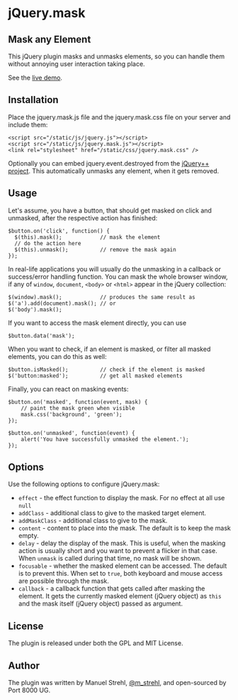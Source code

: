 # jQuery.mask

## Mask any Element

This jQuery plugin masks and unmasks elements, so you can handle them without
annoying user interaction taking place.

See the [live demo](http://port8000.github.com/jQuery.mask/demo/demo.html).

## Installation

Place the jquery.mask.js file and the jquery.mask.css file on your server and
include them:

    <script src="/static/js/jquery.js"></script>
    <script src="/static/js/jquery.mask.js"></script>
    <link rel="stylesheet" href="/static/css/jquery.mask.css" />

Optionally you can embed jquery.event.destroyed from the
[jQuery++ project](http://jquerypp.com/). This automatically unmasks any
element, when it gets removed.

## Usage

Let's assume, you have a button, that should get masked on click and unmasked,
after the respective action has finished:

    $button.on('click', function() {
      $(this).mask();            // mask the element
      // do the action here
      $(this).unmask();          // remove the mask again
    });

In real-life applications you will usually do the unmasking in a callback or
success/error handling function. You can mask the whole browser window, if any
of `window`, `document`, `<body>` or `<html>` appear in the jQuery collection:

    $(window).mask();            // produces the same result as
    $('a').add(document).mask(); // or
    $('body').mask();

If you want to access the mask element directly, you can use

    $button.data('mask');

When you want to check, if an element is masked, or filter all masked
elements, you can do this as well:

    $button.isMasked();          // check if the element is masked
    $('button:masked');          // get all masked elements

Finally, you can react on masking events:

    $button.on('masked', function(event, mask) {
        // paint the mask green when visible
        mask.css('background', 'green');
    });

    $button.on('unmasked', function(event) {
        alert('You have successfully unmasked the element.');
    });

## Options

Use the following options to configure jQuery.mask:

* `effect` - the effect function to display the mask. For no effect at all use
  `null`
* `addClass` - additional class to give to the masked target element.
* `addMaskClass` - additional class to give to the mask.
* `content` - content to place into the mask. The default is to keep the mask
  empty.
* `delay` - delay the display of the mask. This is useful, when the masking
  action is usually short and you want to prevent a flicker in that case. When
  `unmask` is called during that time, no mask will be shown.
* `focusable` - whether the masked element can be accessed. The default is to
  prevent this. When set to `true`, both keyboard and mouse access are
  possible through the mask.
* `callback` - a callback function that gets called after masking the element.
  It gets the currently masked element (jQuery object) as `this` and the mask
  itself (jQuery object) passed as argument.

## License

The plugin is released under both the GPL and MIT License.

## Author

The plugin was written by Manuel Strehl,
[@m_strehl](http://twitter.com/m_strehl), and open-sourced by Port 8000 UG.

